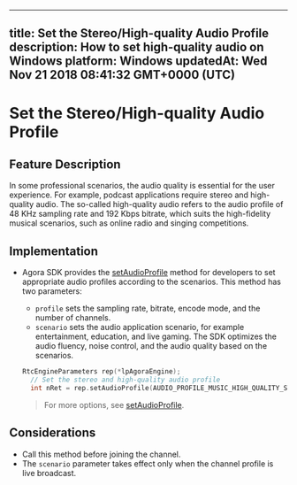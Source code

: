 
---
title: Set the Stereo/High-quality Audio Profile
description: How to set high-quality audio on Windows
platform: Windows
updatedAt: Wed Nov 21 2018 08:41:32 GMT+0000 (UTC)
---
# Set the Stereo/High-quality Audio Profile
## Feature Description 

In some professional scenarios, the audio quality is essential for the user experience. For example, podcast applications require stereo and high-quality audio. The so-called high-quality audio refers to the audio profile of 48 KHz sampling rate and 192 Kbps bitrate, which suits the high-fidelity musical scenarios, such as online radio and singing competitions.

## Implementation

- Agora SDK provides the [setAudioProfile](https://docs.agora.io/en/Video/API%20Reference/cpp/classagora_1_1rtc_1_1_i_rtc_engine.html#ab0cb52e238b729a15525a5cc12543d9e) method for developers to set appropriate audio profiles according to the scenarios. This method has two parameters:

  - `profile` sets the sampling rate, bitrate, encode mode, and the number of channels.
  - `scenario` sets the audio application scenario, for example entertainment, education, and live gaming. The SDK optimizes the audio fluency, noise control, and the audio quality based on the scenarios.

  ```c++
  RtcEngineParameters rep(*lpAgoraEngine);
    // Set the stereo and high-quality audio profile
    int nRet = rep.setAudioProfile(AUDIO_PROFILE_MUSIC_HIGH_QUALITY_STEREO, AUDIO_SCENARIO_DEFAULT);
  ```

  > For more options, see [setAudioProfile](https://docs.agora.io/en/Video/API%20Reference/cpp/classagora_1_1rtc_1_1_i_rtc_engine.html#ab0cb52e238b729a15525a5cc12543d9e).

## Considerations

- Call this method before joining the channel.
- The `scenario` parameter takes effect only when the channel profile is live broadcast.
